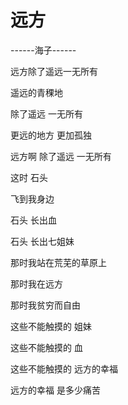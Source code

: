 # 远方

------海子------

远方除了遥远一无所有 


遥远的青稞地 

除了遥远 一无所有 


更远的地方 更加孤独 

远方啊 除了遥远 一无所有 


这时 石头 

飞到我身边 


石头 长出血 

石头 长出七姐妹 


那时我站在荒芜的草原上 


那时我在远方 

那时我贫穷而自由 


这些不能触摸的 姐妹 

这些不能触摸的 血 

这些不能触摸的 远方的幸福 


远方的幸福 是多少痛苦
